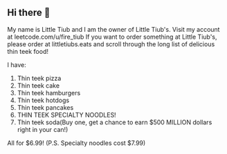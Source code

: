 ## Hi there 👋

My name is Little Tiub and I am the owner of Little Tiub's. Visit my account at leetcode.com/u/fire_tiub
If you want to order something at Little Tiub's, please order at littletiubs.eats and scroll through the long list of delicious thin teek food!


I have:
1. Thin teek pizza
2. Thin teek cake
3. Thin teek hamburgers
4. Thin teek hotdogs
5. Thin teek pancakes
6. THIN TEEK SPECIALTY NOODLES!
7. Thin teek soda(Buy one, get a chance to earn $500 MILLION dollars right in your can!)
   
All for $6.99!
(P.S. Specialty noodles cost $7.99)
